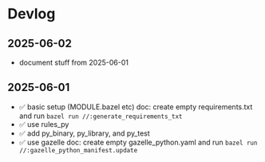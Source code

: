 # Devlog

## 2025-06-02
* document stuff from 2025-06-01

## 2025-06-01
* ✅ basic setup (MODULE.bazel etc)
  doc: create empty requirements.txt and run `bazel run //:generate_requirements_txt`
* ✅ use rules_py
* ✅ add py_binary, py_library, and py_test
* ✅ use gazelle
  doc: create empty gazelle_python.yaml and run `bazel run //:gazelle_python_manifest.update`